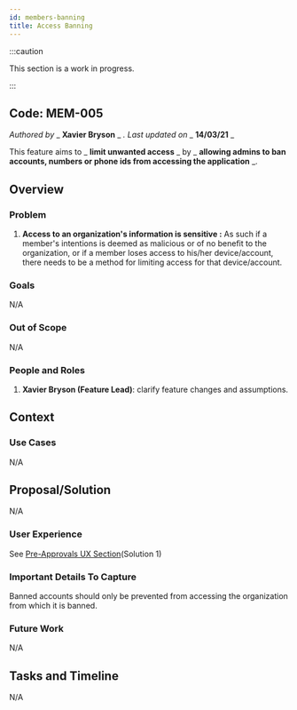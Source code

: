 ```yaml
---
id: members-banning
title: Access Banning
---
```


:::caution

This section is a work in progress.

:::

## Code: MEM-005

_Authored by_ _ **Xavier Bryson** _ _. Last updated on_ _ **14/03/21** _

This feature aims to _ **limit unwanted access** _ by _ **allowing admins to ban accounts, numbers or phone ids from accessing the application** _.

## Overview

### Problem

1. **Access to an organization&#39;s information is sensitive :**
 As such if a member&#39;s intentions is deemed as malicious or of no benefit to the organization, or if a member loses access to his/her device/account, there needs to be a method for limiting access for that device/account.

### Goals

N/A

### Out of Scope

N/A

### People and Roles

1. **Xavier Bryson (Feature Lead)**: clarify feature changes and assumptions.

## Context

### Use Cases

N/A

## Proposal/Solution

N/A

### User Experience

See [Pre-Approvals UX Section](#_1jkn6vnliixl)(Solution 1)

### Important Details To Capture

Banned accounts should only be prevented from accessing the organization from which it is banned.

### Future Work

N/A

## Tasks and Timeline

N/A

